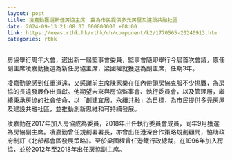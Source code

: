 ```yaml
---
layout: post
title: 凌嘉勤獲選新任房協主席　冀為市民提供多元房屋及建設共融社區
date: 2024-09-13 21:08:03.000000000 +08:00
link: https://news.rthk.hk/rthk/ch/component/k2/1770565-20240913.htm
categories: rthk
---
```


房協舉行周年大會，選出新一屆監事會委員，監事會隨即舉行今屆首次會議，原任副主席凌嘉勤獲選為新任房協主席，梁國權就獲選為副主席，任期3年。

凌嘉勤說感到任重道遠，又感謝前主席陳家樂在任內帶領房協克服不少挑戰，為房協的長遠發展作出貢獻。他期望未來與房協監事會、執行委員會，以及管理層，繼續秉承房協的社會使命，以「創建宜居．永續共融」為目標，為市民提供多元房屋及建設共融社區，並推動創新思維和可持續發展。

凌嘉勤在2017年加入房協成為委員，2018年出任執行委員會成員，同年9月獲選為房協副主席。凌嘉勤曾任規劃署署長，亦曾出任港深合作策略規劃顧問，協助政府制訂《北部都會區發展策略》。至於梁國權曾任港鐵行政總裁，在1996年加入房協，並於2012年至2018年出任房協副主席。

